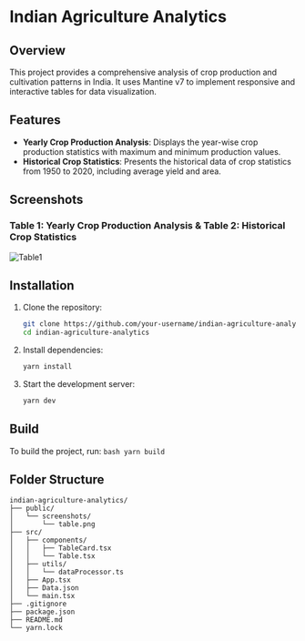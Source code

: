 # Indian Agriculture Analytics

## Overview
This project provides a comprehensive analysis of crop production and cultivation patterns in India. It uses Mantine v7 to implement responsive and interactive tables for data visualization.

## Features
- **Yearly Crop Production Analysis**: Displays the year-wise crop production statistics with maximum and minimum production values.
- **Historical Crop Statistics**: Presents the historical data of crop statistics from 1950 to 2020, including average yield and area.

## Screenshots
### Table 1: Yearly Crop Production Analysis  &  Table 2: Historical Crop Statistics
![Table1](screenshots/table1.png)


## Installation

1. Clone the repository:
    ```bash
    git clone https://github.com/your-username/indian-agriculture-analytics.git
    cd indian-agriculture-analytics
    ```

2. Install dependencies:
    ```bash
    yarn install
    ```

3. Start the development server:
    ```bash
    yarn dev
    ```

## Build

To build the project, run:
    ```bash
    yarn build
    ```

## Folder Structure

```plaintext
indian-agriculture-analytics/
├── public/
│   └── screenshots/
│       └── table.png
├── src/
│   ├── components/
│   │   ├── TableCard.tsx
│   │   └── Table.tsx
│   ├── utils/
│   │   └── dataProcessor.ts
│   ├── App.tsx
│   ├── Data.json
│   └── main.tsx
├── .gitignore
├── package.json
├── README.md
└── yarn.lock


